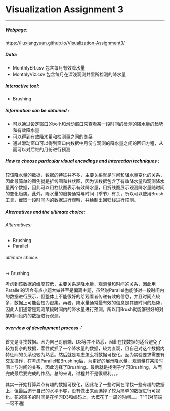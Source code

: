 # Visualization Assignment 3

---

##### Webpage:

https://liuxiangyuan.github.io/Visualization-Assignment3/

##### Data:

- MonthlyER.csv
  包含每月有效降水量
- MonthlyViz.csv
  包含每月在深浅观测井里所检测的降水量

##### Interactive tool:

- Brushing

##### Information can be obtained :

- 可以通过设定窗口的大小和滑动窗口来查看某一段时间的检测的降水量的趋势和有效降水量
- 可以得到有效降水量和检测量之间的关系
- 通过滑动窗口可以得到窗口内数据中月份与观测的降水量之间的回归方程，从而可以对后继的月份进行预测

##### How to choose  particular visual encodings and interaction techniques :

较该降水量的数据，数据的特征并不多，主要关系就是时间和降水量变化的关系，因此最简单的图例就是折线图和柱状图，因为该数据包含了有效降水量和观测降水量两个数据，因此可以用柱状图表示有效降水量，用折线图展示观测降水量随时间的变化趋势。此外，降水量的趋势通常与时间（季节）有关，所以可以使用Brush工具，截取一段时间内的数据进行观察，并绘制出回归线进行预测。

##### Alternatives and the ultimate choice:

###### Alternatives:

- Brushing
- Parallel

###### ultimate choice:

-> Brushing

考虑到该数据的维度较低，主要关系是降水量、观测量和时间的关系，因此用Parallel的话会有点小题大做甚至是偏离主题，虽然说Parallel也能够对一段时间内的数据进行展示，但整体上不能很好的给观看者传递有效的信息，并且时间点较多，数据上可能会较为密集。再者，降水量通常最有效的信息是其随时间的趋势，因此人们通常是观测某段时间内的降水量进行预测，所以用Brush就能够很好的对某时间段内的数据进行观测。

##### overview of development process：

首先是寻找数据。因为自己对前端、D3等并不熟悉，因此在找数据的适合避免了较为复杂的数据，索性就抓了一个降水量的数据，较为直观，且自己对这个数据内特征间的关系也较为熟悉。然后就是考虑怎么将数据可视化。因为实验要求需要有交互操作，在考虑Parallel和Brushing后，为更好的展示降水量、观测量在某段时间上与时间的关系，因此选择了Brushing。最后就是找例子学习Brushing，从而完成最后要完成的作品。总的来说，过程并不是很顺利。。。

其实一开始打算弄点有趣的数据可视化，因此花了一些时间在寻找一些有趣的数据上，但最后迫于自己的水平不够，没有做出来而选择了较为简单的数据进行可视化。花的较多的时间是在学习D3和编码上，大概花了一周的时间。。。T^T(对前端一窍不通)
